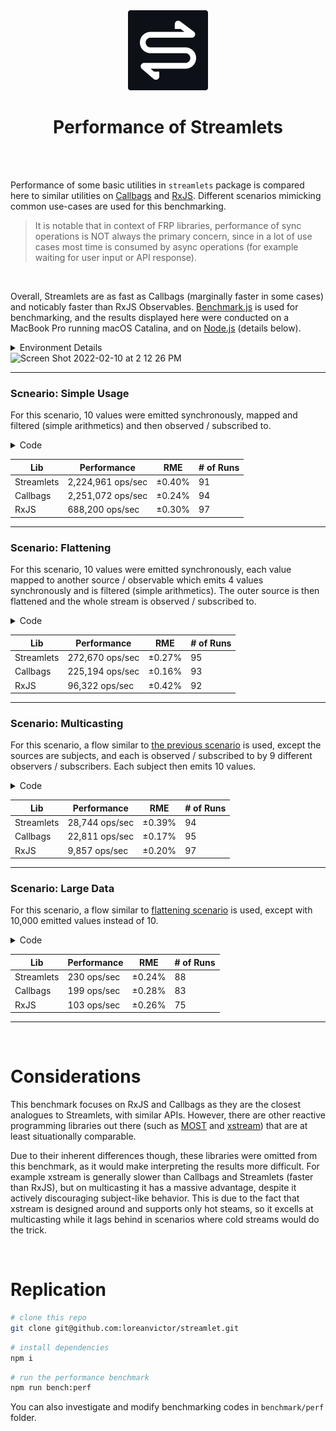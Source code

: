 <div align="center">

<img src="/misc/logo-cutout.svg" width="128px"/>
  
# Performance of Streamlets

</div>

<br><br>

Performance of some basic utilities in `streamlets` package is compared here to similar utilities on [Callbags](https://github.com/callbag/callbag)
and [RxJS](https://github.com/ReactiveX/rxjs). Different scenarios mimicking common use-cases are used for this benchmarking.

> It is notable that in context of FRP libraries, performance of sync operations is NOT always the primary concern, since in a lot of use cases
> most time is consumed by async operations (for example waiting for user input or API response).

<br>

Overall, Streamlets are as fast as Callbags (marginally faster in some cases) and noticably faster than RxJS Observables.
[Benchmark.js](https://benchmarkjs.com) is used for benchmarking, and the results displayed here were conducted on a MacBook Pro 
running macOS Catalina, and on [Node.js](https://nodejs.org/en/) (details below).

<details><summary>Environment Details</summary>

- **Hardware** \
  MacBook Pro 15-inch, Mid 2015 \
  2.2 GHz Quad-Core Intel Core i7 \
  16GB Mem DDR3

- **Runtime** \
  macOS Catalina Version 10.15.5 \
  Node.js v16.9.1 \
  TypeScript v4.4.3 \
  ts-node v9.0.0

- **Packages** \
  streamlets@0.4.7 \
  rxjs@7.5.4 \
  callbag-common@0.1.8 \
  callbag-subject@2.1.0 \
  benchmark@2.1.4

</details>

<img width="1002" alt="Screen Shot 2022-02-10 at 2 12 26 PM" src="https://user-images.githubusercontent.com/13572283/153415382-92688d62-c58f-42b1-b380-d124c8cd4e66.png">


---

### Scneario: Simple Usage

For this scenario, 10 values were emitted synchronously, mapped and filtered (simple arithmetics) and then observed / subscribed to.

<details><summary>Code</summary>

```ts
// Streamlets
pipe(
  of(1, 2, 3, 4, 5, 6, 7, 8, 9, 10),
  map(x => x * 3),
  filter(x => x % 2 === 0),
  observe
)
```
```ts
// RxJS
of(1, 2, 3, 4, 5, 6, 7, 8, 9, 10)
  .pipe(
    map(x => x * 3),
    filter(x => x % 2 === 0)
  )
  .subscribe()
```
```ts
// Callbags
pipe(
  of(1, 2, 3, 4, 5, 6, 7, 8, 9, 10),
  map(x => x * 3),
  filter(x => x % 2 === 0),
  subscribe(() => {})
)
```
</details>

| Lib                  | Performance                    | RME        | # of Runs |
| -------------------- | ------------------------------ | ---------- | --------- |
| Streamlets           | 2,224,961 ops/sec              |  ±0.40%    | 91        |
| Callbags             | 2,251,072 ops/sec              |  ±0.24%    | 94        |
| RxJS                 | 688,200 ops/sec                |  ±0.30%    | 97        |

---

### Scenario: Flattening

For this scenario, 10 values were emitted synchronously, each value mapped to another source / observable which emits 4 values synchronously and is filtered (simple arithmetics). The outer source is then flattened and the whole stream is observed / subscribed to.

<details><summary>Code</summary>

```ts
// Streamlets
pipe(
  of(1, 2, 3, 4, 5, 6, 7, 8, 9, 10),
  map(x => pipe(
    of(x, x, x * 2, x * 3),
    filter(y => y % 2 === 0),
  )),
  flatten,
  observe
)
```
```ts
// RxJS
of(1, 2, 3, 4, 5, 6, 7, 8, 9, 10)
  .pipe(
    switchMap(x => of(x, x, x * 2, x * 3).pipe(
      filter(y => y % 2 === 0),
    ))
  )
  .subscribe()
```
```ts
// Callbags
pipe(
  of(1, 2, 3, 4, 5, 6, 7, 8, 9, 10),
  map(x => pipe(
    of(x, x, x * 2, x * 3),
    filter(y => y % 2 === 0)
  )),
  flatten,
  subscribe(() => {})
)
```
</details>

| Lib                  | Performance                    | RME        | # of Runs |
| -------------------- | ------------------------------ | ---------- | --------- |
| Streamlets           | 272,670 ops/sec                |  ±0.27%    | 95        |
| Callbags             | 225,194 ops/sec                |  ±0.16%    | 93        |
| RxJS                 | 96,322 ops/sec                 |  ±0.42%    | 92        |

---

### Scenario: Multicasting

For this scenario, a flow similar to [the previous scenario](#scenario-flattening) is used, except the sources are subjects, and each is observed / subscribed to by 9 different observers / subscribers. Each subject then emits 10 values.

<details><summary>Code</summary>

```ts
// Streamlets
const sub = new Subject<number>()

const o = pipe(
  sub,
  map(x => pipe(
    of(x, x, x * 2, x * 3),
    filter(y => y % 2 === 0),
  )),
  flatten,
)

observe(o)
observe(o)
observe(o)
observe(o)
observe(o)
observe(o)
observe(o)
observe(o)
observe(o)

for (let i = 0; i < 10; i++) { sub.receive(i) }
sub.end()
```
```ts
// RxJS
const s = new Subject<number>()
const o = s.pipe(
  switchMap(x => of(x, x, x * 2, x * 3).pipe(
    filter(y => y % 2 === 0),
  ))
)

o.subscribe()
o.subscribe()
o.subscribe()
o.subscribe()
o.subscribe()
o.subscribe()
o.subscribe()
o.subscribe()
o.subscribe()

for (let i = 0; i < 10; i++) { s.next(i) }
s.complete()
```
```ts
// Callbags
const s = subject<number>()

const o = pipe(
  s,
  map(x => pipe(
    of(x, x, x * 2, x * 3),
    filter(y => y % 2 === 0)
  )),
  flatten,
)

subscribe(() => {})(o)
subscribe(() => {})(o)
subscribe(() => {})(o)
subscribe(() => {})(o)
subscribe(() => {})(o)
subscribe(() => {})(o)
subscribe(() => {})(o)
subscribe(() => {})(o)
subscribe(() => {})(o)

for (let i = 0; i < 10; i++) { s(1, i) }
s(2)
```
</details>

| Lib                  | Performance                    | RME        | # of Runs |
| -------------------- | ------------------------------ | ---------- | --------- |
| Streamlets           | 28,744 ops/sec                 |  ±0.39%    | 94        |
| Callbags             | 22,811 ops/sec                 |  ±0.17%    | 95        |
| RxJS                 | 9,857 ops/sec                  |  ±0.20%    | 97        |
  
---
  
### Scenario: Large Data

For this scenario, a flow similar to [flattening scenario](#scenario-flattening) is used, except with 10,000 emitted values instead of 10.
  
<details><summary>Code</summary>

```ts
const data = [...Array(10_000).keys()]
```
```ts
// Streamlets
pipe(
  of(...data),
  map(x => pipe(
    of(x, x, x * 2, x * 3),
    filter(y => y % 2 === 0),
  )),
  flatten,
  observe
)
```
```ts
// RxJS
of(...data)
  .pipe(
    switchMap(x => of(x, x, x * 2, x * 3).pipe(
      filter(y => y % 2 === 0),
    ))
  )
  .subscribe()
```
```ts
// Callbags
pipe(
  of(...data),
  map(x => pipe(
    of(x, x, x * 2, x * 3),
    filter(y => y % 2 === 0)
  )),
  flatten,
  subscribe(() => {})
)
```
</details>
  
| Lib                  | Performance                    | RME        | # of Runs |
| -------------------- | ------------------------------ | ---------- | --------- |
| Streamlets           | 230 ops/sec                    |  ±0.24%    | 88        |
| Callbags             | 199 ops/sec                    |  ±0.28%    | 83        |
| RxJS                 | 103 ops/sec                    |  ±0.26%    | 75        |

---

<br>
  
# Considerations
  
This benchmark focuses on RxJS and Callbags as they are the closest analogues to Streamlets, with similar APIs. However, there are other
reactive programming libraries out there (such as [MOST](https://github.com/cujojs/most) and [xstream](https://github.com/staltz/xstream)) that
are at least situationally comparable.

Due to their inherent differences though, these libraries were omitted from this benchmark, as it would make interpreting the results more difficult.
For example xstream is generally slower than Callbags and Streamlets (faster than RxJS), but on multicasting
it has a massive advantage, despite it actively discouraging subject-like behavior. This is due to the fact that xstream is designed
around and supports only hot steams, so it excells at multicasting while it lags behind in scenarios where cold streams would
do the trick.  

<br>
  
# Replication

```bash
# clone this repo
git clone git@github.com:loreanvictor/streamlet.git
```
```bash
# install dependencies
npm i
```
```bash
# run the performance benchmark
npm run bench:perf
```

You can also investigate and modify benchmarking codes in `benchmark/perf` folder.

<br><br>
